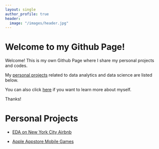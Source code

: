 ```yaml
---
layout: single
author_profile: true
header:
  image: "/images/header.jpg"
---
```


# Welcome to my Github Page! #

Welcome! This is my own Github Page where I share my personal projects and codes.

My [personal projects](https://junsu-ku.github.io/projects/) related to data analytics and data science are listed below.

You can also click [here](https://junsu-ku.github.io/about/) if you want to learn more about myself.

Thanks!



# Personal Projects #

- [EDA on New York City Airbnb](https://junsu-ku.github.io/NYC-Airbnb-EDA-in-R/)

- [Apple Appstore Mobile Games](https://junsu-ku.github.io/17K-Mobile-Strategy-Games/)
